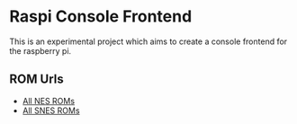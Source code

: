 # Raspi Console Frontend
This is an experimental project which aims to create a console frontend for the raspberry pi.

## ROM Urls
 - [All NES ROMs](https://archive.org/download/No-Intro-Collection_2016-01-03_Fixed/Nintendo%20-%20Nintendo%20Entertainment%20System.zip)
 - [All SNES ROMs](https://archive.org/download/No-Intro-Collection_2016-01-03_Fixed/Nintendo%20-%20Super%20Nintendo%20Entertainment%20System.zip)



